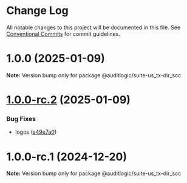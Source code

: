 # Change Log

All notable changes to this project will be documented in this file.
See [Conventional Commits](https://conventionalcommits.org) for commit guidelines.

# 1.0.0 (2025-01-09)

**Note:** Version bump only for package @auditlogic/suite-us_tx-dir_scc





# [1.0.0-rc.2](https://github.com/auditlogic/suite/compare/@auditlogic/suite-us_tx-dir_scc@1.0.0-rc.1...@auditlogic/suite-us_tx-dir_scc@1.0.0-rc.2) (2025-01-09)


### Bug Fixes

* logos ([e49e7a0](https://github.com/auditlogic/suite/commit/e49e7a02bf4796ad65ffe6748e4a155ad580ae87))





# 1.0.0-rc.1 (2024-12-20)

**Note:** Version bump only for package @auditlogic/suite-us_tx-dir_scc
